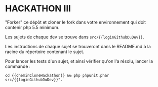 # HACKATHON III

"Forker" ce dépôt et cloner le fork dans votre environnement qui doit contenir php 5.5 minimum.

Les sujets de chaque dev se trouve dans `src/{{loginGithubDuDev}}`.

Les instructions de chaque sujet se trouveront dans le README.md à la racine du répertoire contenant le sujet.

Pour lancer les tests d'un sujet, et ainsi vérifier qu'on l'a résolu, lancer la commande :

```
cd {{cheminCloneHackathon}} && php phpunit.phar src/{{loginGithubDuDev}}".
```
